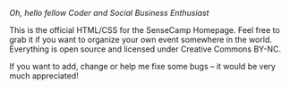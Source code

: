*Oh, hello fellow Coder and Social Business Enthusiast*

This is the official HTML/CSS for the SenseCamp Homepage. Feel free to grab it if you want to organize your own event somewhere in the world. Everything is open source and licensed under Creative Commons BY-NC.

If you want to add, change or help me fixe some bugs – it would be very much appreciated!
